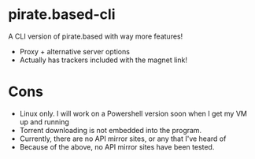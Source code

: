 # pirate.based-cli
A CLI version of pirate.based with way more features!
- Proxy + alternative server options
- Actually has trackers included with the magnet link!
# Cons
- Linux only. I will work on a Powershell version soon when I get my VM up and running
- Torrent downloading is not embedded into the program.
- Currently, there are no API mirror sites, or any that I've heard of
- Because of the above, no API mirror sites have been tested.

